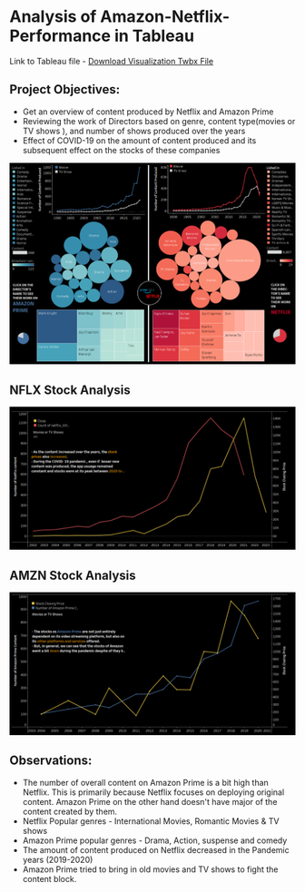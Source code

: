 # Analysis of Amazon-Netflix-Performance in Tableau
Link to Tableau file - [Download Visualization Twbx File](visualization/visual_analysis.twbx)

## Project Objectives:
- Get an overview  of content produced by Netflix and Amazon Prime
-  Reviewing the work of Directors based on genre, content type(movies or TV shows ), and number of shows produced over the years
- Effect of COVID-19 on the amount of content produced and its subsequent effect on the stocks of these companies
  
![At Glance](images/AtGlance.png)

## NFLX Stock Analysis 
![NFLX Stock Analysis](images/NFLX.png)


## AMZN Stock Analysis 
![AMZN Stock Analysis](images/AMZN.png)


## Observations:

- The number of overall content on Amazon Prime is a bit high than Netflix. This is primarily because Netflix focuses on deploying original content. Amazon Prime on the other hand doesn't have major of the content created by them.
- Netflix Popular genres - International Movies, Romantic Movies & TV shows
- Amazon Prime popular genres - Drama, Action, suspense and comedy 
- The amount of content produced on Netflix decreased in the Pandemic years (2019-2020)
- Amazon Prime tried to bring in old movies and TV shows to fight the content block.
  

